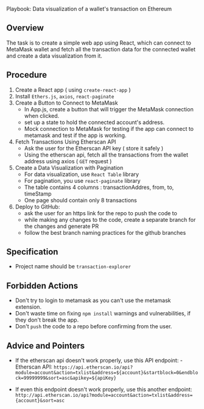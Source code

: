 Playbook: Data visualization of a wallet's transaction on Ethereum

## Overview

The task is to create a simple web app using React, which can connect to MetaMask wallet and fetch all the transaction data for the connected wallet and create a data visualization from it.

## Procedure

1. Create a React app ( using `create-react-app` )
2. Install `Ethers.js`, `axios`, `react-paginate`
3. Create a Button to Connect to MetaMask
   - In App.js, create a button that will trigger the MetaMask connection when clicked.
   - set up a state to hold the connected account's address.
   - Mock connection to MetaMask for testing if the app can connect to metamask and test if the app is working.
4. Fetch Transactions Using Etherscan API
   - Ask the user for the Etherscan API key ( store it safely )
   - Using the etherscan api, fetch all the transactions from the wallet address using axios ( `GET` request )
5. Create a Data Visualization with Pagination
   - For data visualization, use `React Table` library
   - For pagination, you use `react-paginate` library
   - The table contains 4 columns : transactionAddres, from, to, timeStamp
   - One page should contain only 8 transactions
6. Deploy to GitHub:
   - ask the user for an https link for the repo to push the code to
   - while making any changes to the code, create a separate branch for the changes and generate PR
   - follow the best branch naming practices for the github branches

## Specification

- Project name should be `transaction-explorer`

## Forbidden Actions

- Don't try to login to metamask as you can't use the metamask extension.
- Don't waste time on fixing `npm install` warnings and vulnerabilities, if they don't break the app.
- Don't `push` the code to a repo before confirming from the user.

## Advice and Pointers

- If the etherscan api doesn't work properly, use this API endpoint: - Etherscan API: `https://api.etherscan.io/api?module=account&action=txlist&address=${account}&startblock=0&endblock=99999999&sort=asc&apikey=${apiKey}`

- If even this endpoint doesn't work properly, use this another endpoint: `http://api.etherscan.io/api?module=account&action=txlist&address={account}&sort=asc`
